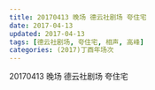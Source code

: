 ```yaml
---
title: 20170413 晚场 德云社剧场 夸住宅
date: 2017-04-13
updated: 2017-04-13
tags: [德云社剧场, 夸住宅, 相声, 高峰] 
categories: (2017)丁酉年场次 
---
```

20170413 晚场 德云社剧场 夸住宅